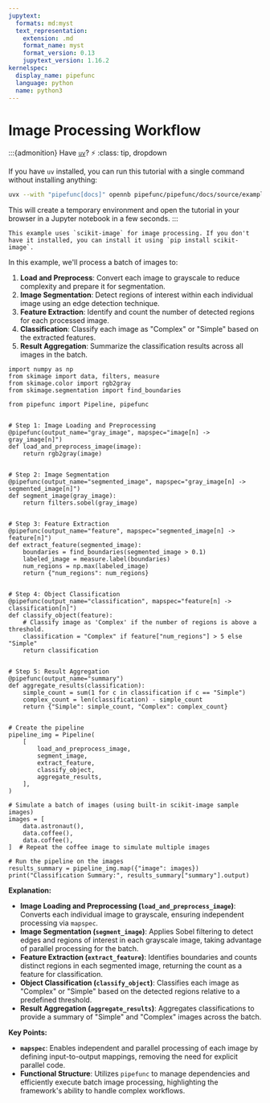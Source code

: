 ```yaml
---
jupytext:
  formats: md:myst
  text_representation:
    extension: .md
    format_name: myst
    format_version: 0.13
    jupytext_version: 1.16.2
kernelspec:
  display_name: pipefunc
  language: python
  name: python3
---
```


# Image Processing Workflow

:::{admonition} Have [`uv`](https://docs.astral.sh/uv/)? ⚡
:class: tip, dropdown

If you have `uv` installed, you can run this tutorial with a single command without installing anything:

```bash
uvx --with "pipefunc[docs]" opennb pipefunc/pipefunc/docs/source/examples/image-processing.md
```

This will create a temporary environment and open the tutorial in your browser in a Jupyter notebook in a few seconds.
:::

```{note}
This example uses `scikit-image` for image processing. If you don't have it installed, you can install it using `pip install scikit-image`.
```

In this example, we'll process a batch of images to:

1. **Load and Preprocess**: Convert each image to grayscale to reduce complexity and prepare it for segmentation.
2. **Image Segmentation**: Detect regions of interest within each individual image using an edge detection technique.
3. **Feature Extraction**: Identify and count the number of detected regions for each processed image.
4. **Classification**: Classify each image as "Complex" or "Simple" based on the extracted features.
5. **Result Aggregation**: Summarize the classification results across all images in the batch.

```{code-cell} ipython3
import numpy as np
from skimage import data, filters, measure
from skimage.color import rgb2gray
from skimage.segmentation import find_boundaries

from pipefunc import Pipeline, pipefunc


# Step 1: Image Loading and Preprocessing
@pipefunc(output_name="gray_image", mapspec="image[n] -> gray_image[n]")
def load_and_preprocess_image(image):
    return rgb2gray(image)


# Step 2: Image Segmentation
@pipefunc(output_name="segmented_image", mapspec="gray_image[n] -> segmented_image[n]")
def segment_image(gray_image):
    return filters.sobel(gray_image)


# Step 3: Feature Extraction
@pipefunc(output_name="feature", mapspec="segmented_image[n] -> feature[n]")
def extract_feature(segmented_image):
    boundaries = find_boundaries(segmented_image > 0.1)
    labeled_image = measure.label(boundaries)
    num_regions = np.max(labeled_image)
    return {"num_regions": num_regions}


# Step 4: Object Classification
@pipefunc(output_name="classification", mapspec="feature[n] -> classification[n]")
def classify_object(feature):
    # Classify image as 'Complex' if the number of regions is above a threshold.
    classification = "Complex" if feature["num_regions"] > 5 else "Simple"
    return classification


# Step 5: Result Aggregation
@pipefunc(output_name="summary")
def aggregate_results(classification):
    simple_count = sum(1 for c in classification if c == "Simple")
    complex_count = len(classification) - simple_count
    return {"Simple": simple_count, "Complex": complex_count}


# Create the pipeline
pipeline_img = Pipeline(
    [
        load_and_preprocess_image,
        segment_image,
        extract_feature,
        classify_object,
        aggregate_results,
    ],
)

# Simulate a batch of images (using built-in scikit-image sample images)
images = [
    data.astronaut(),
    data.coffee(),
    data.coffee(),
]  # Repeat the coffee image to simulate multiple images

# Run the pipeline on the images
results_summary = pipeline_img.map({"image": images})
print("Classification Summary:", results_summary["summary"].output)
```

**Explanation:**

- **Image Loading and Preprocessing (`load_and_preprocess_image`)**: Converts each individual image to grayscale, ensuring independent processing via `mapspec`.
- **Image Segmentation (`segment_image`)**: Applies Sobel filtering to detect edges and regions of interest in each grayscale image, taking advantage of parallel processing for the batch.
- **Feature Extraction (`extract_feature`)**: Identifies boundaries and counts distinct regions in each segmented image, returning the count as a feature for classification.
- **Object Classification (`classify_object`)**: Classifies each image as "Complex" or "Simple" based on the detected regions relative to a predefined threshold.
- **Result Aggregation (`aggregate_results`)**: Aggregates classifications to provide a summary of "Simple" and "Complex" images across the batch.

**Key Points:**

- **`mapspec`**: Enables independent and parallel processing of each image by defining input-to-output mappings, removing the need for explicit parallel code.
- **Functional Structure**: Utilizes `pipefunc` to manage dependencies and efficiently execute batch image processing, highlighting the framework's ability to handle complex workflows.

